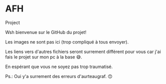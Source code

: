 # AFH
Project

Wsh bienvenue sur le GitHub du projet!

Les images ne sont pas ici (trop compliqué à tous envoyer).

Les liens vers d'autres fichiers seront surrement différent pour vous
car j'ai fais le projet sur mon pc à la base 😅.

En espérant que vous ne soyez pas trop traumatisé.

Ps.: Oui y'a surrement des erreurs d'aurteaugraf. 🙃
